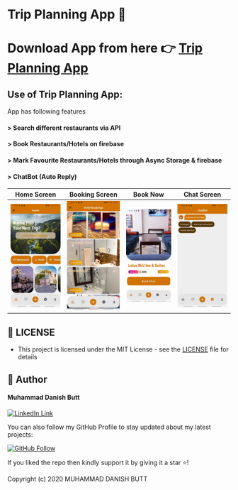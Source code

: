 ﻿# Trip Planning App 📱
 # Download App from here 👉 [Trip Planning App](https://drive.google.com/file/d/1qiExrxLhnZSw1UaUBQb0b_svCqR3nRly/view?usp=sharing)
 ## Use of Trip Planning App: 
App has following features
#### > Search different restaurants via API
#### > Book Restaurants/Hotels on firebase
#### > Mark Favourite Restaurants/Hotels through Async Storage & firebase
#### > ChatBot (Auto Reply)




Home Screen          | Booking Screen    | Book Now |  Chat Screen
:------------------------:|:------------------------:|:------------------------:|:------------------------:
<img height = "50%" src="https://github.com/indiedanish/MAD-Project-Trip-Planning-App/blob/master/1%20(4).jpeg" /> | <img height = "50%" src="https://github.com/indiedanish/MAD-Project-Trip-Planning-App/blob/master/2%20(3).jpeg" /> | <img height = "50%" src="https://github.com/indiedanish/MAD-Project-Trip-Planning-App/blob/master/3%20(3).jpeg" /> | <img height = "50%" src="https://github.com/indiedanish/MAD-Project-Trip-Planning-App/blob/master/4%20(2).jpeg" />

## 🔑 LICENSE
- This project is licensed under the MIT License - see the [LICENSE](https://github.com/indiedanish/Discount-App/blob/main/LICENSE) file for details

## 🧑 Author

#### Muhammad Danish Butt
[![LinkedIn Link](https://img.shields.io/badge/Connect-Danish-blue.svg?logo=linkedin&longCache=true&style=social&label=Connect
)](https://www.linkedin.com/in/indiedanish)

You can also follow my GitHub Profile to stay updated about my latest projects:

[![GitHub Follow](https://img.shields.io/badge/Connect-Danish-blue.svg?logo=Github&longCache=true&style=social&label=Follow)](https://github.com/indiedanish)

If you liked the repo then kindly support it by giving it a star ⭐!

Copyright (c) 2020 MUHAMMAD DANISH BUTT
